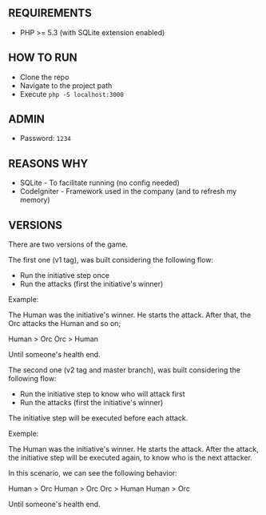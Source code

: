 ## REQUIREMENTS ##

* PHP >= 5.3 (with SQLite extension enabled)

## HOW TO RUN ##

* Clone the repo
* Navigate to the project path
* Execute ```php -S localhost:3000 ```

## ADMIN ##
 
* Password: ```1234```

## REASONS WHY ##

* SQLite - To facilitate running (no config needed)
* CodeIgniter - Framework used in the company (and to refresh my memory)

## VERSIONS ##

There are two versions of the game.

The first one (v1 tag), was built considering the following flow:

- Run the initiative step once
- Run the attacks (first the initiative's winner)

Example:

The Human was the initiative's winner. He starts the attack.
After that, the Orc attacks the Human and so on;

Human > Orc
Orc > Human

Until someone's health end.

The second one (v2 tag and master branch), was built considering the following flow:

- Run the initiative step to know who will attack first
- Run the attacks (first the initiative's winner)

The initiative step will be executed before each attack.

Exemple:

The Human was the initiative's winner. He starts the attack.
After the attack, the initiative step will be executed again, to know who is the next attacker.

In this scenario, we can see the following behavior:

Human > Orc
Human > Orc
Orc > Human
Human > Orc

Until someone's health end.